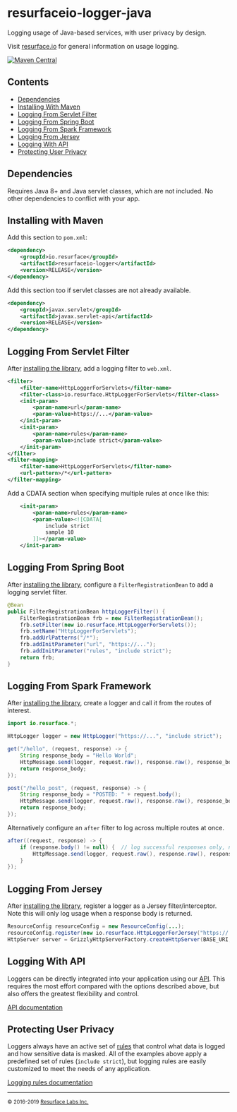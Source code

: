 # resurfaceio-logger-java
Logging usage of Java-based services, with user privacy by design.

Visit <a href="https://resurface.io">resurface.io</a> for general information on usage logging.

[![Maven Central](https://maven-badges.herokuapp.com/maven-central/io.resurface/resurfaceio-logger/badge.svg)](https://maven-badges.herokuapp.com/maven-central/io.resurface/resurfaceio-logger)

## Contents

<ul>
<li><a href="#dependencies">Dependencies</a></li>
<li><a href="#installing_with_maven">Installing With Maven</a></li>
<li><a href="#logging_from_servlet_filter">Logging From Servlet Filter</a></li>
<li><a href="#logging_from_spring_boot">Logging From Spring Boot</a></li>
<li><a href="#logging_from_spark_framework">Logging From Spark Framework</a></li>
<li><a href="#logging_from_jersey">Logging From Jersey</a></li>
<li><a href="#logging_with_api">Logging With API</a></li>
<li><a href="#privacy">Protecting User Privacy</a></li>
</ul>

<a name="dependencies"/>

## Dependencies

Requires Java 8+ and Java servlet classes, which are not included. No other dependencies to conflict with your app.

<a name="installing_with_maven"/>

## Installing with Maven

Add this section to `pom.xml`:

```xml
<dependency>
    <groupId>io.resurface</groupId>
    <artifactId>resurfaceio-logger</artifactId>
    <version>RELEASE</version>
</dependency>
```

Add this section too if servlet classes are not already available.

```xml
<dependency>
    <groupId>javax.servlet</groupId>
    <artifactId>javax.servlet-api</artifactId>
    <version>RELEASE</version>
</dependency>
```

<a name="logging_from_servlet_filter"/>

## Logging From Servlet Filter

After <a href="#installing_with_maven">installing the library</a>, add a logging filter to `web.xml`.

```xml
<filter>
    <filter-name>HttpLoggerForServlets</filter-name>
    <filter-class>io.resurface.HttpLoggerForServlets</filter-class>
    <init-param>
        <param-name>url</param-name>
        <param-value>https://...</param-value>
    </init-param>
    <init-param>
        <param-name>rules</param-name>
        <param-value>include strict</param-value>
    </init-param>
</filter>
<filter-mapping>
    <filter-name>HttpLoggerForServlets</filter-name>
    <url-pattern>/*</url-pattern>
</filter-mapping>
```

Add a CDATA section when specifying multiple rules at once like this:

```xml
    <init-param>
        <param-name>rules</param-name>
        <param-value><![CDATA[
            include strict
            sample 10
        ]]></param-value>
    </init-param>
```

<a name="logging_from_spring_boot"/>

## Logging From Spring Boot

After <a href="#installing_with_maven">installing the library</a>, configure a `FilterRegistrationBean`
to add a logging servlet filter.

```java
@Bean
public FilterRegistrationBean httpLoggerFilter() {
    FilterRegistrationBean frb = new FilterRegistrationBean();
    frb.setFilter(new io.resurface.HttpLoggerForServlets());
    frb.setName("HttpLoggerForServlets");
    frb.addUrlPatterns("/*");
    frb.addInitParameter("url", "https://...");
    frb.addInitParameter("rules", "include strict");
    return frb;
}
```

<a name="logging_from_spark_framework"/>

## Logging From Spark Framework

After <a href="#installing_with_maven">installing the library</a>, create a logger and call it from the routes of interest.

```java
import io.resurface.*;

HttpLogger logger = new HttpLogger("https://...", "include strict");

get("/hello", (request, response) -> {
    String response_body = "Hello World";
    HttpMessage.send(logger, request.raw(), response.raw(), response_body);
    return response_body;
});

post("/hello_post", (request, response) -> {
    String response_body = "POSTED: " + request.body();
    HttpMessage.send(logger, request.raw(), response.raw(), response_body, request.body());
    return response_body;
});
```

Alternatively configure an `after` filter to log across multiple routes at once.

```java
after((request, response) -> {
    if (response.body() != null) {  // log successful responses only, not 404/500s
        HttpMessage.send(logger, request.raw(), response.raw(), response.body(), request.body());
    }
});
```

<a name="logging_from_jersey"/>

## Logging From Jersey

After <a href="#installing_with_maven">installing the library</a>, register a logger as a Jersey filter/interceptor.
Note this will only log usage when a response body is returned.

```java
ResourceConfig resourceConfig = new ResourceConfig(...);
resourceConfig.register(new io.resurface.HttpLoggerForJersey("https://...", "include strict"));
HttpServer server = GrizzlyHttpServerFactory.createHttpServer(BASE_URI, resourceConfig, false);
```

<a name="logging_with_api"/>

## Logging With API

Loggers can be directly integrated into your application using our [API](API.md). This requires the most effort compared with
the options described above, but also offers the greatest flexibility and control.

[API documentation](API.md)

<a name="privacy"/>

## Protecting User Privacy

Loggers always have an active set of <a href="https://resurface.io/rules.html">rules</a> that control what data is logged
and how sensitive data is masked. All of the examples above apply a predefined set of rules (`include strict`),
but logging rules are easily customized to meet the needs of any application.

<a href="https://resurface.io/rules.html">Logging rules documentation</a>

---
<small>&copy; 2016-2019 <a href="https://resurface.io">Resurface Labs Inc.</a></small>
